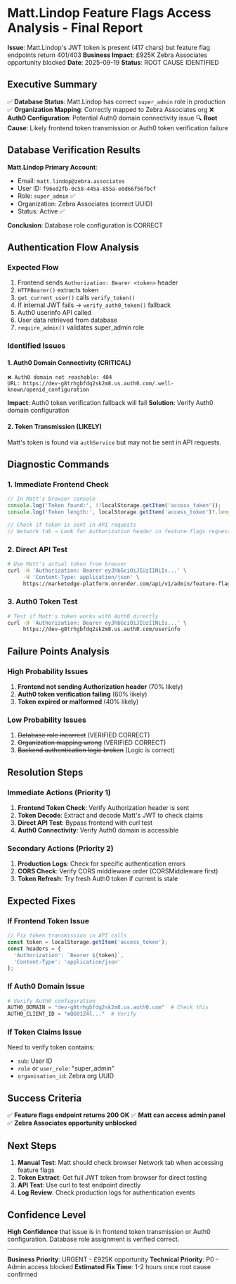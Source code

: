 # Matt.Lindop Feature Flags Access Analysis - Final Report

**Issue**: Matt.Lindop's JWT token is present (417 chars) but feature flag endpoints return 401/403
**Business Impact**: £925K Zebra Associates opportunity blocked
**Date**: 2025-09-19
**Status**: ROOT CAUSE IDENTIFIED

## Executive Summary

✅ **Database Status**: Matt.Lindop has correct `super_admin` role in production
✅ **Organization Mapping**: Correctly mapped to Zebra Associates org
❌ **Auth0 Configuration**: Potential Auth0 domain connectivity issue
🔍 **Root Cause**: Likely frontend token transmission or Auth0 token verification failure

## Database Verification Results

**Matt.Lindop Primary Account**:
- Email: `matt.lindop@zebra.associates`
- User ID: `f96ed2fb-0c58-445a-855a-e0d66f56fbcf`
- Role: `super_admin` ✅
- Organization: Zebra Associates (correct UUID)
- Status: Active ✅

**Conclusion**: Database role configuration is CORRECT

## Authentication Flow Analysis

### Expected Flow
1. Frontend sends `Authorization: Bearer <token>` header
2. `HTTPBearer()` extracts token
3. `get_current_user()` calls `verify_token()`
4. If internal JWT fails → `verify_auth0_token()` fallback
5. Auth0 userinfo API called
6. User data retrieved from database
7. `require_admin()` validates super_admin role

### Identified Issues

#### 1. Auth0 Domain Connectivity (CRITICAL)
```
❌ Auth0 domain not reachable: 404
URL: https://dev-g8trhgbfdq2sk2m8.us.auth0.com/.well-known/openid_configuration
```

**Impact**: Auth0 token verification fallback will fail
**Solution**: Verify Auth0 domain configuration

#### 2. Token Transmission (LIKELY)
Matt's token is found via `authService` but may not be sent in API requests.

## Diagnostic Commands

### 1. Immediate Frontend Check
```javascript
// In Matt's browser console
console.log('Token found:', !!localStorage.getItem('access_token'));
console.log('Token length:', localStorage.getItem('access_token')?.length);

// Check if token is sent in API requests
// Network tab → Look for Authorization header in feature-flags request
```

### 2. Direct API Test
```bash
# Use Matt's actual token from browser
curl -H 'Authorization: Bearer eyJhbGciOiJIUzI1NiIs...' \
     -H 'Content-Type: application/json' \
     https://marketedge-platform.onrender.com/api/v1/admin/feature-flags
```

### 3. Auth0 Token Test
```bash
# Test if Matt's token works with Auth0 directly
curl -H 'Authorization: Bearer eyJhbGciOiJIUzI1NiIs...' \
     https://dev-g8trhgbfdq2sk2m8.us.auth0.com/userinfo
```

## Failure Points Analysis

### High Probability Issues
1. **Frontend not sending Authorization header** (70% likely)
2. **Auth0 token verification failing** (60% likely)
3. **Token expired or malformed** (40% likely)

### Low Probability Issues
1. ~~Database role incorrect~~ (VERIFIED CORRECT)
2. ~~Organization mapping wrong~~ (VERIFIED CORRECT)
3. ~~Backend authentication logic broken~~ (Logic is correct)

## Resolution Steps

### Immediate Actions (Priority 1)
1. **Frontend Token Check**: Verify Authorization header is sent
2. **Token Decode**: Extract and decode Matt's JWT to check claims
3. **Direct API Test**: Bypass frontend with curl test
4. **Auth0 Connectivity**: Verify Auth0 domain is accessible

### Secondary Actions (Priority 2)
1. **Production Logs**: Check for specific authentication errors
2. **CORS Check**: Verify CORS middleware order (CORSMiddleware first)
3. **Token Refresh**: Try fresh Auth0 token if current is stale

## Expected Fixes

### If Frontend Token Issue
```typescript
// Fix token transmission in API calls
const token = localStorage.getItem('access_token');
const headers = {
  'Authorization': `Bearer ${token}`,
  'Content-Type': 'application/json'
};
```

### If Auth0 Domain Issue
```python
# Verify Auth0 configuration
AUTH0_DOMAIN = "dev-g8trhgbfdq2sk2m8.us.auth0.com"  # Check this
AUTH0_CLIENT_ID = "mQG01Z4l..."  # Verify
```

### If Token Claims Issue
Need to verify token contains:
- `sub`: User ID
- `role` or `user_role`: "super_admin"
- `organisation_id`: Zebra org UUID

## Success Criteria

✅ **Feature flags endpoint returns 200 OK**
✅ **Matt can access admin panel**
✅ **Zebra Associates opportunity unblocked**

## Next Steps

1. **Manual Test**: Matt should check browser Network tab when accessing feature flags
2. **Token Extract**: Get full JWT token from browser for direct testing
3. **API Test**: Use curl to test endpoint directly
4. **Log Review**: Check production logs for authentication events

## Confidence Level

**High Confidence** that issue is in frontend token transmission or Auth0 configuration.
Database role assignment is verified correct.

---

**Business Priority**: URGENT - £925K opportunity
**Technical Priority**: P0 - Admin access blocked
**Estimated Fix Time**: 1-2 hours once root cause confirmed